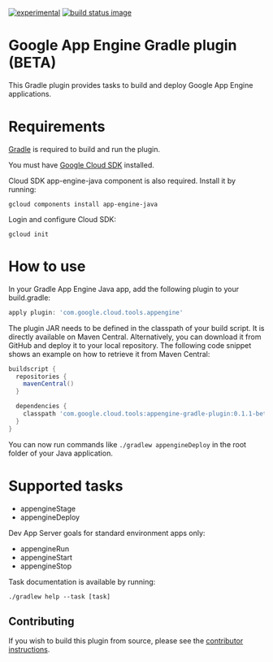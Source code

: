 [![experimental](http://badges.github.io/stability-badges/dist/experimental.svg)](http://github.com/badges/stability-badges)
[![build status image](https://travis-ci.org/GoogleCloudPlatform/app-maven-plugin.svg?branch=master)](https://travis-ci.org/GoogleCloudPlatform/app-gradle-plugin)
# Google App Engine Gradle plugin (BETA)

This Gradle plugin provides tasks to build and deploy Google App Engine applications.

# Requirements

[Gradle](http://gradle.org) is required to build and run the plugin.

You must have [Google Cloud SDK](https://cloud.google.com/sdk/) installed.

Cloud SDK app-engine-java component is also required. Install it by running:

    gcloud components install app-engine-java

Login and configure Cloud SDK:

    gcloud init

# How to use

In your Gradle App Engine Java app, add the following plugin to your build.gradle:

```Groovy
apply plugin: 'com.google.cloud.tools.appengine'
```

The plugin JAR needs to be defined in the classpath of your build script. It is directly available on Maven Central. Alternatively, you can download it from GitHub and deploy it to your local repository. The following code snippet shows an example on how to retrieve it from Maven Central:

```Groovy
buildscript {
  repositories {
    mavenCentral()
  }

  dependencies {
    classpath 'com.google.cloud.tools:appengine-gradle-plugin:0.1.1-beta'
  }
}
```

You can now run commands like `./gradlew appengineDeploy` in the root folder of your Java application.

# Supported tasks
- appengineStage
- appengineDeploy

Dev App Server goals for standard environment apps only:
- appengineRun
- appengineStart 
- appengineStop

Task documentation is available by running:

    ./gradlew help --task [task]

## Contributing

If you wish to build this plugin from source, please see the [contributor instructions](CONTRIBUTING.md).
